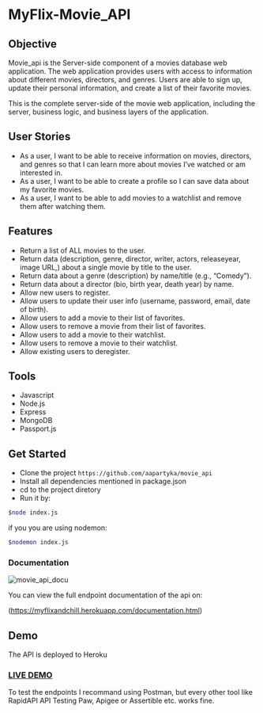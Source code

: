 # MyFlix-Movie_API

## Objective

Movie_api is the Server-side component of a movies database web application. The web
application provides users with access to information about different
movies, directors, and genres. Users are able to sign up, update their
personal information, and create a list of their favorite movies.

This is the complete server-side of the movie web application, including the server, 
business logic, and business layers of the application. 

## User Stories

- As a user, I want to be able to receive information on movies, directors, and genres so that I
can learn more about movies I’ve watched or am interested in.
- As a user, I want to be able to create a profile so I can save data about my favorite movies.
- As a user, I want to be able to add movies to a watchlist and remove them after watching them. 

## Features

- Return a list of ALL movies to the user.
- Return data (description, genre, director, writer, actors, releaseyear, image URL,) about a
  single movie by title to the user.
- Return data about a genre (description) by name/title (e.g., “Comedy”).
- Return data about a director (bio, birth year, death year) by name.
- Allow new users to register.
- Allow users to update their user info (username, password, email, date of birth).
- Allow users to add a movie to their list of favorites.
- Allow users to remove a movie from their list of favorites.
- Allow users to add a movie to their watchlist.
- Allow users to remove a movie to their watchlist.
- Allow existing users to deregister.

## Tools

- Javascript
- Node.js
- Express
- MongoDB
- Passport.js

## Get Started

- Clone the project ```https://github.com/aapartyka/movie_api```
- Install all dependencies mentioned in package.json
- cd to the project diretory
- Run it by: 
```bash 
$node index.js
```
if you you are using nodemon:

```bash 
$nodemon index.js
```

### Documentation

![movie_api_docu](https://user-images.githubusercontent.com/76936962/158821070-f66a8dee-4254-469e-8dd1-9e05081b5290.png)

You can view the full endpoint documentation of the api on:

(https://myflixandchill.herokuapp.com/documentation.html)

## Demo

The API is deployed to Heroku
### <a href="https://myflixandchill.herokuapp.com/">LIVE DEMO</a>

To test the endpoints I recommand using Postman, but every other tool like RapidAPI API Testing Paw, Apigee or Assertible etc. works fine.




